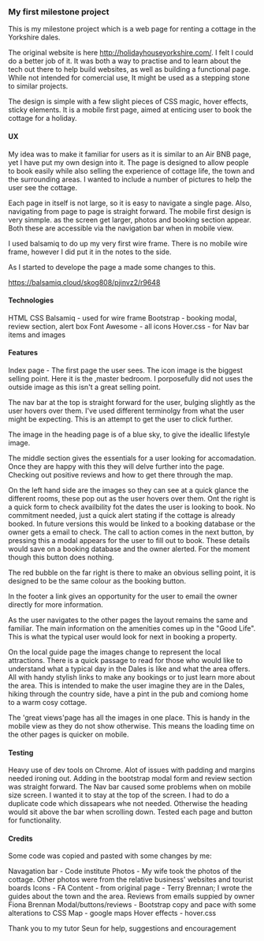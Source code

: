 ### My first milestone project

This is my milestone project which is a web page for renting a cottage in the Yorkshire dales.

The original website is here http://holidayhouseyorkshire.com/. I felt I could do a better job of it. It was both a way to practise and to learn about 
the tech out there to help build websites, as well as building a functional page. While not intended for comercial use, 
It might be used as a stepping stone to similar projects.

The design is simple with a few slight pieces of CSS magic, hover effects, sticky elements. It is a mobile first page, 
aimed at enticing user to book the cottage for a holiday.



#### UX

My idea was to make it familiar for users as it is similar to an Air BNB page, yet I have put my own design into it. 
The page is designed to allow people to book easily while also selling the experience of cottage life, the town and the surrounding areas.
I wanted to include a number of pictures to help the user see the cottage.

Each page in itself is not large, so it is easy to navigate a single page. Also, navigating from page to page is straight forward. 
The mobile first design is very sinmple. as the screen get larger, photos and booking section appear. 
Both these are accessible via the navigation bar when in mobile view.

I used balsamiq to do up my very first wire frame. There is no mobile wire frame, however I did put it in the notes to the side. 

As I started to develope the page a made some changes to this.

https://balsamiq.cloud/skog808/pjinvz2/r9648

#### Technologies

HTML
CSS
Balsamiq - used for wire frame
Bootstrap - booking modal, review section, alert box
Font Awesome - all icons
Hover.css - for Nav bar items and images

#### Features

Index page - The first page the user sees. The icon image is the biggest selling point. Here it is the ,master bedroom. 
I porposefully did not uses the outside image as this isn't a great selling point. 

The nav bar at the top is straight forward for the user, bulging slightly as the user hovers over them. I've used different terminolgy 
from what the user might be expecting. This is an attempt to get the user to click further.

The image in the heading page is of a blue sky, to give the ideallic lifestyle image. 

The middle section gives the essentials for a user looking for accomadation. Once they are happy with this they will delve further into the page. 
Checking out positive reviews and how to get there through the map.  

On the left hand side are the images so they can see at a quick glance the different rooms, these pop out as the user hovers over them. 
Ont the right is a quick form to check availbility fot the dates the user is looking to book. No commitment needed, just a quick alert 
stating if the cottage is already booked. In future versions this would be linked to a booking database or the owner gets a email to check.
The call to action comes in the next button, by pressing this a modal appears for the user to fill out to book. These details would save 
on a booking database and the owner alerted. For the moment though this button does nothing.

The red bubble on the far right is there to make an obvious selling point, it is designed to be the same colour as the booking button. 

In the footer a link gives an opportunity for the user to email the owner directly for more information.

As the user navigates to the other pages the layout remains the same and familiar. The main information on the amenities comes up in the "Good Life". 
This is what the typical user would look for next in booking a property. 

On the local guide page the images change to represent the local attractions. There is a quick passage to read for those who would like 
to understand what a typical day in the Dales is like and what the area offers. All with handy stylish links to make any bookings or to 
just learn more about the area. This is intended to make the user imagine they are in the Dales, hiking through the country side, 
have a pint in the pub and comiong home to a warm cosy cottage.

The 'great views'page has all the images in one place. This is handy in the mobile view as they do not show otherwise.
This means the loading time on the other pages is quicker on mobile.
  

#### Testing

Heavy use of dev tools on Chrome.
Alot of issues with padding and margins needed ironing out.
Adding in the bootstrap modal form and review section was straight forward.
The Nav bar caused some problems when on mobile size screen. I wanted it to stay at the top of the screen. 
I had to do a duplicate code which dissapears whe not needed. Otherwise the heading would sit above the bar when scrolling down.
Tested each page and button for functionality. 

#### Credits

Some code was copied and pasted with some changes by me:

Navagation bar - Code institute
Photos - My wife took the photos of the cottage. Other photos were from the relative business' websites and tourist boards 
Icons - FA
Content - from original page - Terry Brennan; I wrote the guides about the town and the area.
Reviews from emails suppied by owner Fiona Brennan
Modal/buttons/reviews - Bootstrap copy and pace with some alterations to CSS
Map - google maps
Hover effects - hover.css

Thank you to my tutor Seun for help, suggestions and encouragement
